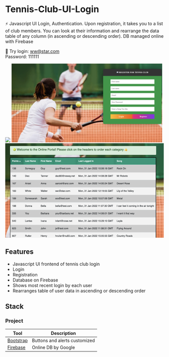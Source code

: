 # Tennis-Club-UI-Login

⚡ Javascript UI Login, Authentication.  Upon registration, it takes you to a list of club members.  You can look at their information and rearrange the data table of any column (in ascending or descending order).  DB managed online with Firebase

🎾  Try login: ww@star.com <br>
Password: 111111

<img src="https://github.com/jtc27/Tennis-Club-UI-Login/blob/main/img/1.png" height="250">
<img src="https://github.com/jtc27/Tennis-Club-UI-Login/blob/main/img/2.png" height="250">
<img src="https://github.com/jtc27/Tennis-Club-UI-Login/blob/main/img/3.png" height="300">

## Features
* Javascript UI frontend of tennis club login
* Login
* Registration
* Database on Firebase
* Shows most recent login by each user
* Rearranges table of user data in ascending or descending order

## Stack

### Project

| Tool  | Description |
| ------------- | ------------- |
|  [Bootstrap](https://getbootstrap.com/)  | Buttons and alerts customized  |
|  [Firebase](https://firebase.google.com)  | Online DB by Google  |






